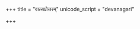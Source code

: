 +++
title = "वात्सप्रोत्तरम्"
unicode_script = "devanagari"

+++
<div class="js_include" url="/vedAH/sAma/paravastu-saama/devaH/somaH/vAtsaprottaram/"  newLevelForH1="1" includeTitle="true"> </div>